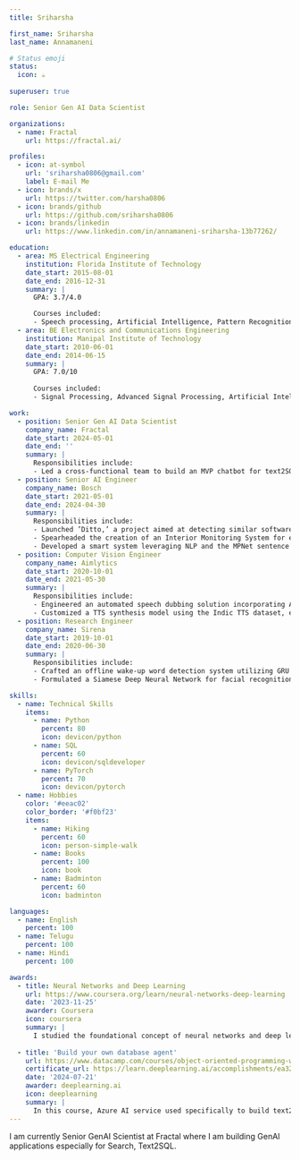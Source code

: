 ```yaml
---
title: Sriharsha

first_name: Sriharsha 
last_name: Annamaneni

# Status emoji
status:
  icon: ☕️
  
superuser: true

role: Senior Gen AI Data Scientist 

organizations:
  - name: Fractal
    url: https://fractal.ai/

profiles:
  - icon: at-symbol
    url: 'sriharsha0806@gmail.com'
    label: E-mail Me
  - icon: brands/x
    url: https://twitter.com/harsha0806
  - icon: brands/github
    url: https://github.com/sriharsha0806
  - icon: brands/linkedin
    url: https://www.linkedin.com/in/annamaneni-sriharsha-13b77262/

education:
  - area: MS Electrical Engineering
    institution: Florida Institute of Technology
    date_start: 2015-08-01
    date_end: 2016-12-31
    summary: |
      GPA: 3.7/4.0

      Courses included:
      - Speech processing, Artificial Intelligence, Pattern Recognition, Signal Processing, Stochastic probability, Optimization
  - area: BE Electronics and Communications Engineering
    institution: Manipal Institute of Technology
    date_start: 2010-06-01
    date_end: 2014-06-15
    summary: |
      GPA: 7.0/10
      
      Courses included:
      - Signal Processing, Advanced Signal Processing, Artificial Intelligence, Data Structures and Algorithms

work:
  - position: Senior Gen AI Data Scientist
    company_name: Fractal 
    date_start: 2024-05-01
    date_end: ''
    summary: |
      Responsibilities include:
      - Led a cross-functional team to build an MVP chatbot for text2SQL applications using Langchain and Langraph. Improved system accuracy by conducting root cause analysis and redesigning schema by 27%, significantly enhancing SQL query generation and overall performance.
  - position: Senior AI Engineer
    company_name: Bosch
    date_start: 2021-05-01
    date_end: 2024-04-30
    summary: |
      Responsibilities include:
      - Launched ’Ditto,’ a project aimed at detecting similar software bug defects through semantic text similarity techniques. Enhanced the pipeline with a RAG (Retrieval-Augmented Generation) based system to optimize efficiency using Qdrant.
      - Spearheaded the creation of an Interior Monitoring System for enhancing road safety, passenger comfort, and driver focus. Implemented advanced features such as Seat Belt Detection and Drowsiness Detection using Evidential Deep Learning. Leveraged Explainable AI algorithm GradCam++ to minimize False Positives and True Negatives, leading to a significant reduction in errors.
      - Developed a smart system leveraging NLP and the MPNet sentence encoder model to associate bugs with test cases, achieving a 75-fold increase in efficiency and 95% test coverage.
  - position: Computer Vision Engineer
    company_name: Aimlytics
    date_start: 2020-10-01
    date_end: 2021-05-30
    summary: |
      Responsibilities include:
      - Engineered an automated speech dubbing solution incorporating ASR, Speaker Diarization, and TTS capabilities, leading to a more accurate and natural-sounding output.
      - Customized a TTS synthesis model using the Indic TTS dataset, effectively capturing regional accents and dialects.
  - position: Research Engineer
    company_name: Sirena
    date_start: 2019-10-01
    date_end: 2020-06-30
    summary: |
      Responsibilities include:
      - Crafted an offline wake-up word detection system utilizing GRU Networks for real-time responsiveness, significantly reducing latency by 13%.
      - Formulated a Siamese Deep Neural Network for facial recognition, achieving a 99.8% accuracy rate, contributing to enhanced security measures.    

skills:
  - name: Technical Skills
    items:
      - name: Python
        percent: 80
        icon: devicon/python
      - name: SQL
        percent: 60
        icon: devicon/sqldeveloper
      - name: PyTorch
        percent: 70
        icon: devicon/pytorch
  - name: Hobbies
    color: '#eeac02'
    color_border: '#f0bf23'
    items:
      - name: Hiking
        percent: 60
        icon: person-simple-walk
      - name: Books
        percent: 100
        icon: book
      - name: Badminton
        percent: 60
        icon: badminton

languages:
  - name: English
    percent: 100
  - name: Telugu
    percent: 100
  - name: Hindi
    percent: 100

awards:
  - title: Neural Networks and Deep Learning
    url: https://www.coursera.org/learn/neural-networks-deep-learning
    date: '2023-11-25'
    awarder: Coursera
    icon: coursera
    summary: |
      I studied the foundational concept of neural networks and deep learning. By the end, I was familiar with the significant technological trends driving the rise of deep learning; build, train, and apply fully connected deep neural networks; implement efficient (vectorized) neural networks; identify key parameters in a neural network’s architecture; and apply deep learning to your own applications.
  
  - title: 'Build your own database agent'
    url: https://www.datacamp.com/courses/object-oriented-programming-with-s3-and-r6-in-r
    certificate_url: https://learn.deeplearning.ai/accomplishments/ea32cd06-f594-418f-931d-808c43a17bb3?usp=sharing
    date: '2024-07-21'
    awarder: deeplearning.ai
    icon: deeplearning
    summary: |
      In this course, Azure AI service used specifically to build text2sql agent for interacting with a database.
---
```


I am currently Senior GenAI Scientist at Fractal where I am building GenAI applications especially for Search, Text2SQL.
